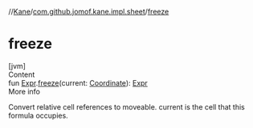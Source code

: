 //[Kane](../index.md)/[com.github.jomof.kane.impl.sheet](index.md)/[freeze](freeze.md)



# freeze  
[jvm]  
Content  
fun [Expr](../com.github.jomof.kane/-expr/index.md).[freeze](freeze.md)(current: [Coordinate](../com.github.jomof.kane.impl/-coordinate/index.md)): [Expr](../com.github.jomof.kane/-expr/index.md)  
More info  


Convert relative cell references to moveable. current is the cell that this formula occupies.

  



